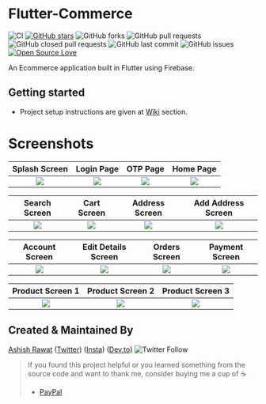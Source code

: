 # Flutter-Commerce

![CI](https://github.com/ashishrawat2911/flutter_commerce/workflows/Ecomm/badge.svg)
[![GitHub stars](https://img.shields.io/github/stars/ashishrawat2911/flutter_commerce?style=social)](https://github.com/ashishrawat2911/flutter_commerce) ![GitHub forks](https://img.shields.io/github/forks/ashishrawat2911/flutter_commerce?style=social)
![GitHub pull requests](https://img.shields.io/github/issues-pr/ashishrawat2911/flutter_commerce) ![GitHub closed pull requests](https://img.shields.io/github/issues-pr-closed/ashishrawat2911/flutter_commerce) ![GitHub last commit](https://img.shields.io/github/last-commit/ashishrawat2911/flutter_commerce)  ![GitHub issues](https://img.shields.io/github/issues-raw/ashishrawat2911/flutter_commerce) [![Open Source Love](https://badges.frapsoft.com/os/v2/open-source.svg?v=103)](https://github.com/ashishrawat2911/flutter_commerce)

An Ecommerce application built in Flutter using Firebase.

## Getting started

* Project setup instructions are given
  at [Wiki](https://github.com/ashishrawat2911/flutter_commerce/wiki/Gettings-Started) section.

# Screenshots

Splash Screen              |  Login Page               | OTP Page               |  Home Page
:-------------------------:|:-------------------------:|:-------------------------:|:-------------------------:
![](https://raw.githubusercontent.com/ashishrawat2911/flutter_commerce/master/screenshot/splash_screen.png)|![](https://raw.githubusercontent.com/ashishrawat2911/flutter_commerce/master/screenshot/login_screen.png)|![](https://raw.githubusercontent.com/ashishrawat2911/flutter_commerce/master/screenshot/otp_screen.png)|![](https://raw.githubusercontent.com/ashishrawat2911/flutter_commerce/master/screenshot/home_page.png)|

Search Screen        |  Cart Screen       |   Address Screen               |  Add Address Screen
:-------------------------:|:-------------------------:|:-------------------------:|:-------------------------:
![](https://raw.githubusercontent.com/ashishrawat2911/flutter_commerce/master/screenshot/search_screen.png)|![](https://raw.githubusercontent.com/ashishrawat2911/flutter_commerce/master/screenshot/cart_screen.png)|![](https://raw.githubusercontent.com/ashishrawat2911/flutter_commerce/master/screenshot/address_screen.png)|![](https://raw.githubusercontent.com/ashishrawat2911/flutter_commerce/master/screenshot/add_address_sceen.png)|

Account Screen                  | Edit Details Screen       |   Orders Screen      |     Payment Screen
:-------------------------:|:-------------------------:|:-------------------------:|:-------------------------:
![](https://raw.githubusercontent.com/ashishrawat2911/flutter_commerce/master/screenshot/account_screen.png)|![](https://raw.githubusercontent.com/ashishrawat2911/flutter_commerce/master/screenshot/edit_details_screen.png)|![](https://raw.githubusercontent.com/ashishrawat2911/flutter_commerce/master/screenshot/orders_screen.png)|![](https://raw.githubusercontent.com/ashishrawat2911/flutter_commerce/master/screenshot/payment_screen.png)|

Product Screen 1         |  Product Screen 2              |  Product Screen 3              
:-------------------------:|:-------------------------:|:-------------------------:
![](https://raw.githubusercontent.com/ashishrawat2911/flutter_commerce/master/screenshot/product_page1.png)|![](https://raw.githubusercontent.com/ashishrawat2911/flutter_commerce/master/screenshot/product_page2.png)|![](https://raw.githubusercontent.com/ashishrawat2911/flutter_commerce/master/screenshot/product_page3.png)

## Created & Maintained By

[Ashish Rawat](https://ashishrawat.dev) ([Twitter](https://www.twitter.com/ashishrawat2911))  ([Insta](https://www.instagram.com/ashishrawat2911)) ([Dev.to](https://dev.to/ashishrawat2911))
![Twitter Follow](https://img.shields.io/twitter/follow/ashishrawat2911?style=social)

> If you found this project helpful or you learned something from the source code and want to thank me, consider buying
> me a cup of :coffee:
>
> * [PayPal](https://paypal.me/ashishrawat2911/)
